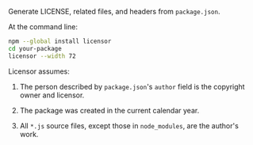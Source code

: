 Generate LICENSE, related files, and headers from `package.json`.

At the command line:

```bash
npm --global install licensor
cd your-package
licensor --width 72
```

Licensor assumes:

1. The person described by `package.json`'s `author` field is the
   copyright owner and licensor.

2. The package was created in the current calendar year.

3. All `*.js` source files, except those in `node_modules`, are the
   author's work.
